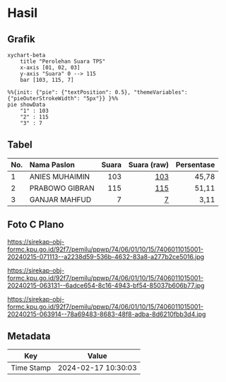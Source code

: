 # Hasil

## Grafik

```mermaid
xychart-beta
    title "Perolehan Suara TPS"
    x-axis [01, 02, 03]
    y-axis "Suara" 0 --> 115
    bar [103, 115, 7]
```

```mermaid
%%{init: {"pie": {"textPosition": 0.5}, "themeVariables": {"pieOuterStrokeWidth": "5px"}} }%%
pie showData
    "1" : 103
    "2" : 115
    "3" : 7
```

## Tabel

| No. | Nama Paslon    | Suara | Suara (raw) | Persentase |
|:--- |:-------------- | -----:| -----------:| ----------:|
| 1   | ANIES MUHAIMIN | 103   | [103][p-1]  | 45,78      |
| 2   | PRABOWO GIBRAN | 115   | [115][p-2]  | 51,11      |
| 3   | GANJAR MAHFUD  | 7     | [7][p-3]    | 3,11       |


[p-1]: https://github.com/gigit-pemilu/pemilu-2024-74-sulawesi-tenggara/blob/main/pilpres/hitung-suara/sub/74-sulawesi-tenggara/sub/06-bombana/sub/01-poleang/sub/1015-boepinang-barat/sub/001-tps/sub/paslon-1.txt
[p-2]: https://github.com/gigit-pemilu/pemilu-2024-74-sulawesi-tenggara/blob/main/pilpres/hitung-suara/sub/74-sulawesi-tenggara/sub/06-bombana/sub/01-poleang/sub/1015-boepinang-barat/sub/001-tps/sub/paslon-2.txt
[p-3]: https://github.com/gigit-pemilu/pemilu-2024-74-sulawesi-tenggara/blob/main/pilpres/hitung-suara/sub/74-sulawesi-tenggara/sub/06-bombana/sub/01-poleang/sub/1015-boepinang-barat/sub/001-tps/sub/paslon-3.txt

## Foto C Plano

https://sirekap-obj-formc.kpu.go.id/92f7/pemilu/ppwp/74/06/01/10/15/7406011015001-20240215-071113--a2238d59-536b-4632-83a8-a277b2ce5016.jpg

https://sirekap-obj-formc.kpu.go.id/92f7/pemilu/ppwp/74/06/01/10/15/7406011015001-20240215-063131--6adce654-8c16-4943-bf54-85037b606b77.jpg

https://sirekap-obj-formc.kpu.go.id/92f7/pemilu/ppwp/74/06/01/10/15/7406011015001-20240215-063914--78a69483-8683-48f8-adba-8d6210fbb3d4.jpg


## Metadata

| Key        | Value               |
| ---------- | ------------------- |
| Time Stamp | 2024-02-17 10:30:03 |



